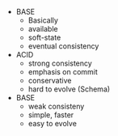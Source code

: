 - BASE
    - Basically
    - available
    - soft-state
    - eventual consistency
- ACID
    - strong consistency
    - emphasis on commit 
    - conservative
    - hard to evolve (Schema)
- BASE
    - weak  consisteny
    - simple, faster
    - easy to evolve


